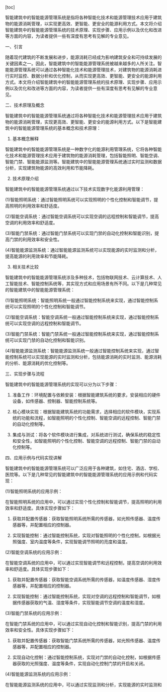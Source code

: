
[toc]                    
                
                
智能建筑中的智能能源管理系统是指将各种智能化技术和能源管理技术应用于建筑物的能源消耗管理，以实现更高效、更智能、更安全的能源利用方式。本文将介绍智能建筑中的智能能源管理系统的技术原理、实现步骤、应用示例以及优化和改进等方面的内容，为读者提供一些有深度有思考有见解的专业意见。

一、引言

随着现代建筑的不断发展和进步，能源消耗已经成为影响建筑安全和可持续发展的关键因素之一。因此，智能建筑中的智能能源管理系统被越来越多的人所关注。智能能源管理系统可以通过各种智能化技术和能源管理技术，对建筑物的能源消耗进行实时监控、数据分析和优化控制，从而实现更高效、更智能、更安全的能源利用方式。本文将介绍智能建筑中的智能能源管理系统的技术原理、实现步骤、应用示例以及优化和改进等方面的内容，为读者提供一些有深度有思考有见解的专业意见。

二、技术原理及概念

智能建筑中的智能能源管理系统通过将各种智能化技术和能源管理技术应用于建筑物的能源消耗管理，实现更高效、更智能、更安全的能源利用方式。以下是智能建筑中的智能能源管理系统的基本概念和技术原理：

1. 基本概念解释

智能建筑中的智能能源管理系统是一种数字化的能源利用管理系统，它将各种智能化技术和能源管理技术应用于建筑物的能源消耗管理，包括智能照明、智能空调、智能门禁、智能能源监测等。智能建筑中的智能能源管理系统通过实时监测和数据分析，实现建筑物能源的高效利用和节能降耗。

2. 技术原理介绍

智能建筑中的智能能源管理系统通过以下技术实现数字化能源利用管理：

(1)智能照明系统：通过智能照明系统可以实现照明的个性化控制和智能调节，提高照明的利用效率和舒适度。

(2)智能空调系统：通过智能空调系统可以实现空调的远程控制和智能调节，提高空调的利用效率和舒适度。

(3)智能门禁系统：通过智能门禁系统可以实现门禁的自动化控制和智能识别，提高门禁的利用效率和安全性。

(4)智能能源监测系统：通过智能能源监测系统可以实现能源的实时监测和分析，提高能源的利用效率和节能降耗。

3. 相关技术比较

智能建筑中的智能能源管理系统涉及多种技术，包括物联网技术、云计算技术、人工智能技术、智能控制系统等，其实现方式和应用场景有所不同。以下是几种常见的智能建筑中的智能能源管理系统：

(1)智能照明系统：智能照明系统一般通过智能控制系统来实现，通过智能控制系统可以实现照明的个性化控制和智能调节。

(2)智能空调系统：智能空调系统一般通过智能控制系统来实现，通过智能控制系统可以实现空调的远程控制和智能调节。

(3)智能门禁系统：智能门禁系统一般通过智能控制系统来实现，通过智能控制系统可以实现门禁的自动化控制和智能识别。

(4)智能能源监测系统：智能能源监测系统一般通过智能控制系统来实现，通过智能控制系统可以实现能源的实时监测和分析，包括能源消耗的实时监测、能源消耗的分析、能源消耗的优化控制等。

三、实现步骤与流程

智能建筑中的智能能源管理系统的实现可以分为以下步骤：

1. 准备工作：环境配置与依赖安装：根据智能建筑系统的要求，安装相应的硬件设备，如传感器、控制器、智能控制系统等。

2. 核心模块实现：根据智能建筑系统的功能需求，选择相应的软件模块，实现系统的功能和流程，如智能照明的个性化控制、智能空调的远程控制、智能门禁的自动化控制等。

3. 集成与测试：将各个软件模块进行集成，对系统进行测试，确保系统的稳定性和安全性，如智能照明的个性化控制、智能空调的远程控制、智能门禁的自动化控制等。

四、应用示例与代码实现讲解

智能建筑中的智能能源管理系统可以广泛应用于各种建筑，如住宅、酒店、学校、医院等。以下是几种常见的智能建筑中的智能能源管理系统的应用示例和代码实现：

(1)智能照明系统的应用示例：

在智能照明系统的应用中，可以通过实现个性化控制和智能调节，提高照明的利用效率和舒适度。具体实现步骤如下：

1. 获取并配置传感器：获取智能照明系统所需的传感器，如光照传感器、温度传感器等，并配置相应的控制器。

2. 实现智能控制：通过智能控制系统，实现对智能照明的个性化控制，如根据光照强度、室内温度等条件，实现智能调节照明的亮度和温度。

(2)智能空调系统的应用示例：

在智能空调系统的应用中，可以通过实现智能调节和远程控制，提高空调的利用效率和舒适度。具体实现步骤如下：

1. 获取并配置传感器：获取智能空调系统所需的传感器，如温度传感器、湿度传感器等，并配置相应的控制器。

2. 实现智能控制：通过智能控制系统，实现对空调的远程控制和智能调节，如根据传感器获取的气温、湿度等条件，实现智能调节空调的温度和湿度。

(3)智能门禁系统的应用示例：

在智能门禁系统的应用中，可以通过实现自动化控制和智能识别，提高门禁的利用效率和安全性。具体实现步骤如下：

1. 获取并配置传感器：获取智能门禁系统所需的传感器，如光照传感器、温度传感器等，并配置相应的控制器。

2. 实现自动化控制：通过智能控制系统，实现对门禁的自动化控制，如根据传感器获取的光照强度、温度等条件，实现自动化控制门禁的开启和关闭。

(4)智能能源监测系统的应用示例：

在智能能源监测系统的应用中，可以通过实现监测和分析，实现能源的实时监测和


